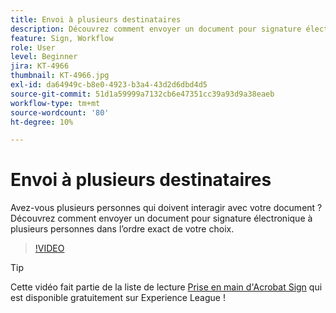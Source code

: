 ```yaml
---
title: Envoi à plusieurs destinataires
description: Découvrez comment envoyer un document pour signature électronique à plusieurs personnes dans l’ordre exact de votre choix
feature: Sign, Workflow
role: User
level: Beginner
jira: KT-4966
thumbnail: KT-4966.jpg
exl-id: da64949c-b8e0-4923-b3a4-43d2d6dbd4d5
source-git-commit: 51d1a59999a7132cb6e47351cc39a93d9a38eaeb
workflow-type: tm+mt
source-wordcount: '80'
ht-degree: 10%

---
```


# Envoi à plusieurs destinataires

Avez-vous plusieurs personnes qui doivent interagir avec votre document ? Découvrez comment envoyer un document pour signature électronique à plusieurs personnes dans l’ordre exact de votre choix.

>[!VIDEO](https://video.tv.adobe.com/v/3425280?quality=12&learn=on&hidetitle=true&captions=fre_fr)

>[!TIP]
>
>Cette vidéo fait partie de la liste de lecture [Prise en main d&#39;Acrobat Sign](https://experienceleague.adobe.com/fr/playlists/acrobat-sign-get-started-business-users) qui est disponible gratuitement sur Experience League !

